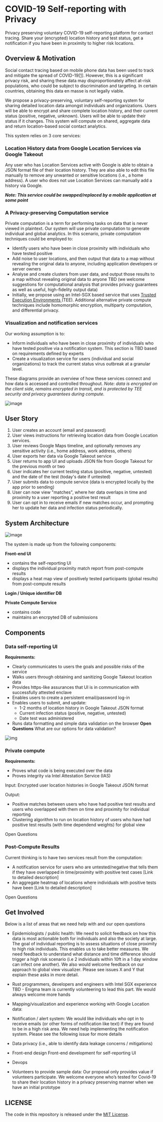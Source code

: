 # COVID-19 Self-reporting with Privacy
Privacy preserving voluntary COVID-19 self-reporting platform for contact tracing. Share your (encrypted) location history and test status, get a notification if you have been in proximity to higher risk locations. 


## Overview & Motivation
Social contact tracing based on mobile phone data has been used to track and mitigate the spread of COVID-19[[1]](https://www.nature.com/articles/d41586-020-00740-y). However, this is a significant privacy risk, and sharing these data may disproportionately affect at-risk populations, who could be subject to discrimination and targeting. In certain countries, obtaining this data en masse is not legally viable. 

We propose a privacy-preserving, voluntary self-reporting system for sharing detailed location data amongst individuals and organizations. Users will be able to encrypt and share complete location history, and their current status (positive, negative, unknown). Users will be able to update their status if it changes. This system will compute on shared, aggregate data and return location-based social contact analytics. 

This system relies on 3 core services:

### Location History data from Google Location Services via Google Takeout

Any user who has Location Services active with Google is able to obtain a JSON format file of their location history. They are also able to edit this file manually to remove any unwanted or sensitive locations (i.e., a home address). A user who does not use Location Services can manually add a history via Google. 

***Note: This service could be swapped/replaced by a mobile application at some point***

### A Privacy-preserving Computation service

Private computation is a term for performing tasks on data that is never viewed in plaintext. Our system will use private computation to generate individual and global analytics. In this scenario, private computation techniques could be employed to:
- Identify users who have been in close proximity with individuals who have tested positive
- Add noise to user locations, and then output that data to a map without revealing the original data to anyone, including application developers or server owners
- Analyse and create clusters from user data, and output those results to a map without revealing original data to anyone
TBD (we welcome suggestions for computational analysis that provides privacy guarantees as well as useful, high-fidelity output data)
- Initially, we propose using an Intel-SGX based service that uses [Trusted Execution Environments ](https://software.intel.com/en-us/sgx/details) (TEE). Additional alternative private compute techniques include homomorphic encryption, multiparty computation, and differential privacy.

### Visualization and notification services

Our working assumption is to:
- Inform individuals who have been in close proximity of individuals who have tested positive via a notification system. This section is TBD based on requirements defined by experts
- Create a visualization service for users (individual and social organizations) to track the current status virus outbreak at a granular level. 

These diagrams provide an overview of how these services connect and how data is accessed and controlled throughout. *Note: data is encrypted on the client side, remains encrypted in transit, and is protected by TEE security and privacy guarantees during compute.*

![image](docs/diagrams/Data-control.png)


## User Story

1. User creates an account (email and password)
2. User views instructions for retrieving location data from Google Location services. 
3. User reviews Google Maps timeline, and optionally removes any sensitive activity (i.e., home address, work address, others)
4. User exports her data via Google Takeout service
5. User returns to app UI and uploads JSON file from Google Takeout for the previous month or two
6. User indicates her current testing status (positive, negative, untested) and the date of the test (today's date if untested)
7. User submits data to compute service (data is encrypted locally by the app prior to sending)
8. User can now view "matches", where her data overlaps in time and proximity to a user reporting a positive test result
9. User can opt in to receive emails if new matches occur, and prompting her to update her data and infection status periodically. 


## System Architecture

![image](docs/diagrams/overview.png)

The system is made up from the following components:

**Front-end UI**

- contains the self-reporting UI
- displays the individual proximity match report from post-compute results
- displays a heat map view of positively tested participants (global results) from post-compute results

**Login / Unique identifier DB**

**Private Compute Service**

- contains code
- maintains an encrpyted DB of submissions


## Components

### Data self-reporting UI
**Requirements:**
- Clearly communicates to users the goals and possible risks of the service
- Walks users through obtaining and sanitizing Google Takeout location data
- Provides https-like assurances that UI is in communication with successfully attested enclave
- Enables users to create a persistent email/password log-in
- Enables users to submit, and update:
    - 1-2 months of location history in Google Takeout JSON format
    - Current infection status (positive, negative, untested)
    - Date test was administered
- Runs data formatting and simple data validation on the browser
**Open Questions**
What are our options for data validation?

![img](docs/diagrams/adding-data.png)

### Private compute
**Requirements:**
- Proves what code is being executed over the data
- Proves integrity via Intel Attestation Service (IAS)

Input:
Encrypted user location histories in Google Takeout JSON format

Output:
- Positive matches between users who have had positive test results and users who overlapped with them on time and proximity for individual reporting
- Clustering algorithm to run on location history of users who have had positive test results (with time dependend weights) for global view

Open Questions

### Post-Compute Results
Current thinking is to have two services result from the computation:
- A notification service for users who are untested/negative that tells them if they have overlapped in time/proximity with positive test cases [Link to detailed description]
- An aggregate heatmap of locations where individuals with positive tests have been [Link to detailed description]

Open Questions

## Get Involved
Below is a list of areas that we need help with and our open questions
- Epidemiologists / public health: 
We need to solicit feedback on how this data is most actionable both for individuals and also the society at large. The goal of individual reporting is to assess situations of close proximity to high risk individuals. This enables us to take better measures. We need feedback to understand what distance and time difference should trigger a high risk scenario (i.e 2 individuals within 10ft in a 1 day window can infect one another). We also would welcome feedback on our approach to global view visualizer. Please see issues X and Y that explain these asks in more detail.

- Rust programmers, developers and engineers with Intel SGX experience
TBD - Enigma team is currently volunteering to lead this part. We would always welcome more hands

- Mapping/visualization and experience working with Google Location data:  

- Notification / alert system:
We would like individuals who opt in to receive emails (or other forms of notification like text) if they are found to be in a high risk area. We need help implementing the notification system. Please see the following issue for more details

- Data privacy (i.e., able to identify data leakage concerns / mitigations)

- Front-end design
Front-end development for self-reporting UI 

- Devops

- Volunteers to provide sample data:
Our proposal only provides value if volunteers participate. We welcome everyone who’s tested for Covid-19 to share their location history in a privacy preserving manner when we have an initial prototype

## LICENSE

The code in this repository is released under the [MIT License](LICENSE).
